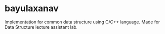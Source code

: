 # bayulaxanav
Implementation for common data structure using C/C++ language. Made for Data Structure lecture assistant lab.
